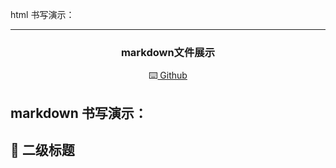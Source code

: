 html 书写演示：

---

<center>
       <h3>
           markdown文件展示
       </h3>
       <div>
           <span>
               ⌨️<a target="_blank" href="https://Github.com/Tangyiming"> Github </a>
           </span>
       </div>
 </center>

## markdown 书写演示：

## 🐑 二级标题
